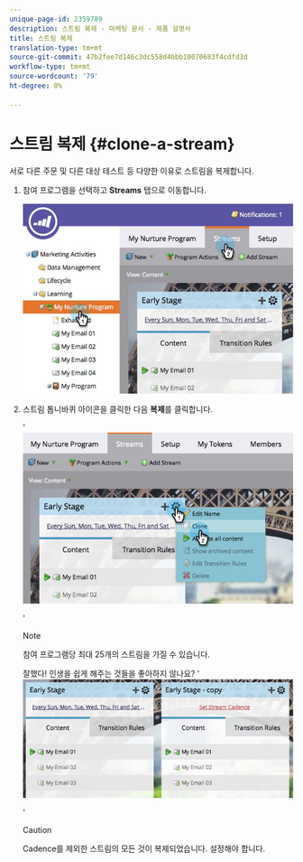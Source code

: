 ```yaml
---
unique-page-id: 2359789
description: 스트림 복제 - 마케팅 문서 - 제품 설명서
title: 스트림 복제
translation-type: tm+mt
source-git-commit: 47b2fee7d146c3dc558d4bbb10070683f4cdfd3d
workflow-type: tm+mt
source-wordcount: '79'
ht-degree: 0%

---
```



# 스트림 복제 {#clone-a-stream}

서로 다른 주문 및 다른 대상 테스트 등 다양한 이유로 스트림을 복제합니다.

1. 참여 프로그램을 선택하고 **Streams** 탭으로 이동합니다.

   ![](assets/cloneasteam.jpg)

1. 스트림 톱니바퀴 아이콘을 클릭한 다음 **복제**&#x200B;를 클릭합니다.

   &#39; ![](assets/image2014-9-15-17-3a0-3a23.png)

   &#39;

   >[!NOTE]
   >
   >참여 프로그램당 최대 25개의 스트림을 가질 수 있습니다.

   잘했다! 인생을 쉽게 해주는 것들을 좋아하지 않나요? &#39; ![](assets/image2014-9-15-17-3a1-3a20.png)

   &#39;

   >[!CAUTION]
   >
   >Cadence를 제외한 스트림의 모든 것이 복제되었습니다. 설정해야 합니다.

